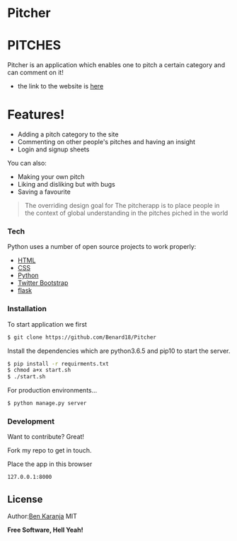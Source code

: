 # Pitcher

# PITCHES

Pitcher is an application which enables one to pitch a certain category and can comment on it!

  - the link to the website is [here](https://pitcher-app.herokuapp.com)

# Features!

  - Adding a pitch category to the site
  - Commenting on other people's pitches and having an insight
  - Login and signup sheets


You can also:
  - Making your own pitch
  - Liking and disliking but with bugs
  - Saving a favourite

> The overriding design goal for The pitcherapp
> is to place people in the context of
> global understanding in the pitches piched in the world

### Tech

Python uses a number of open source projects to work properly:

*  [HTML](https://www.w3schools.com/html/html_intro.asp)
* [CSS](https://www.w3schools.com/Css/)
* [Python](https://www.python.org/)
* [Twitter Bootstrap](http://blog.getbootstrap.com/2016/07/25/bootstrap-3-3-7-released/)
* [flask](http://flask.pocoo.org/)

### Installation
To start application we first

```sh
$ git clone https://github.com/Benard18/Pitcher

```
Install the dependencies which are python3.6.5 and pip10 to start the server.

```sh
$ pip install -r requirments.txt
$ chmod a+x start.sh
$ ./start.sh
```

For production environments...

```sh
$ python manage.py server
```




### Development

Want to contribute? Great!

Fork my repo to get in touch.

Place the app in this browser
```sh
127.0.0.1:8000
```




License
----
Author:[Ben Karanja](https://github.com/Benard18)
MIT


**Free Software, Hell Yeah!**
